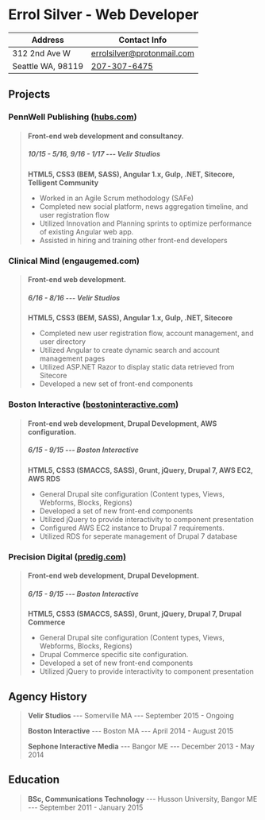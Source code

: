 
Errol Silver - Web Developer
=========


| Address            | Contact Info               | 
|--------------------|----------------------------|
| 312 2nd Ave W      | [errolsilver@protonmail.com](mailto:errolsilver@protonmail.com) |
| Seattle WA, 98119  | [207-307-6475](tel:1-207-307-6475)               |


Projects
-----------

### PennWell Publishing ([hubs.com](https://hubs.com/))
> #### Front-end web development and consultancy.
> ##### 10/15 - 5/16, 9/16 - 1/17 --- Velir Studios
> __HTML5, CSS3 (BEM, SASS), Angular 1.x, Gulp, .NET, Sitecore, Telligent Community__
> 
> - Worked in an Agile Scrum methodology (SAFe)
> - Completed new social platform, news aggregation timeline, and user registration flow
> - Utilized Innovation and Planning sprints to optimize performance of existing Angular web app.
> - Assisted in hiring and training other front-end developers

### Clinical Mind (engaugemed.com)
> #### Front-end web development.
> ##### 6/16 - 8/16 --- Velir Studios
> __HTML5, CSS3 (BEM, SASS), Angular 1.x, Gulp, .NET, Sitecore__
>
> - Completed new user registration flow, account management, and user directory
> - Utilized Angular to create dynamic search and account management pages
> - Utilized ASP.NET Razor to display static data retrieved from Sitecore
> - Developed a new set of front-end components
     

### Boston Interactive ([bostoninteractive.com](https://bostoninteractive.com))
> #### Front-end web development, Drupal Development, AWS configuration.
> ##### 6/15 - 9/15 --- Boston Interactive
> __HTML5, CSS3 (SMACCS, SASS), Grunt, jQuery, Drupal 7, AWS EC2, AWS RDS__
>
> - General Drupal site configuration (Content types, Views, Webforms, Blocks, Regions)
> - Developed a set of new front-end components
> - Utilized jQuery to provide interactivity to component presentation
> - Configured AWS EC2 instance to Drupal 7 requirements.
> - Utilized RDS for seperate management of Drupal 7 database

### Precision Digital ([predig.com)](https://www.predig.com/)
> #### Front-end web development, Drupal Development.
> ##### 6/15 - 9/15 --- Boston Interactive
> __HTML5, CSS3 (SMACCS, SASS), Grunt, jQuery, Drupal 7, Drupal Commerce__
>
> - General Drupal site configuration (Content types, Views, Webforms, Blocks, Regions)
> - Drupal Commerce specific site configuration.
> - Developed a set of new front-end components
> - Utilized jQuery to provide interactivity to component presentation


Agency History
---------------------
> **Velir Studios** --- Somerville MA --- September 2015 - Ongoing
>
> **Boston Interactive** --- Boston MA --- April 2014 - August 2015
>
> **Sephone Interactive Media** --- Bangor ME --- December 2013 - May 2014

Education
--------------
> **BSc, Communications Technology** --- Husson University,  Bangor ME --- September 2011 - January 2015
         

